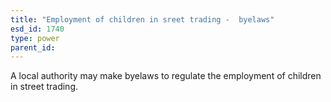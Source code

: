 ```yaml
---
title: "Employment of children in sreet trading -  byelaws"
esd_id: 1740
type: power
parent_id:  
---
```


A local authority may make byelaws to regulate the employment of children in street trading.


